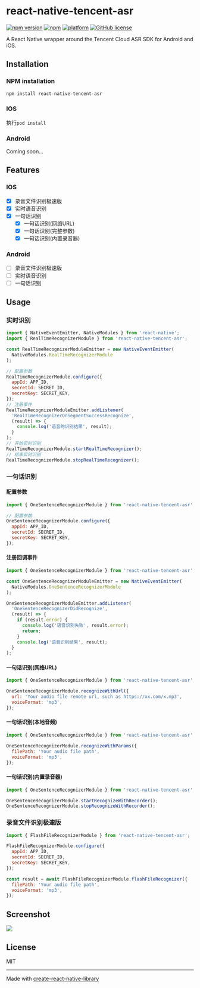 # react-native-tencent-asr

[![npm version](https://img.shields.io/npm/v/react-native-tencent-asr.svg?style=flat)](https://www.npmjs.com/package/react-native-tencent-asr)
[![npm](https://img.shields.io/npm/dm/react-native-tencent-asr.svg)](https://www.npmjs.com/package/react-native-tencent-asr)
[![platform](https://img.shields.io/badge/platform-iOS%2FAndroid-lightgrey.svg?style=flat)](https://github.com/narol1024/react-native-tencent-asr)
[![GitHub license](https://img.shields.io/github/license/mashape/apistatus.svg?style=flat)](https://github.com/narol1024/react-native-tencent-asr/blob/main/LICENSE)

A React Native wrapper around the Tencent Cloud ASR SDK for Android and iOS.

## Installation

### NPM installation

```sh
npm install react-native-tencent-asr
```

### IOS

执行`pod install`

### Android

Coming soon...

## Features

### IOS

- [x] 录音文件识别极速版
- [x] 实时语音识别
- [x] 一句话识别
  - [x] 一句话识别(网络URL)
  - [x] 一句话识别(完整参数)
  - [x] 一句话识别(内置录音器)

### Android

- [ ] 录音文件识别极速版
- [ ] 实时语音识别
- [ ] 一句话识别

## Usage

### 实时识别

```javascript
import { NativeEventEmitter, NativeModules } from 'react-native';
import { RealTimeRecognizerModule } from 'react-native-tencent-asr';

const RealTimeRecognizerModuleEmitter = new NativeEventEmitter(
  NativeModules.RealTimeRecognizerModule
);

// 配置参数
RealTimeRecognizerModule.configure({
  appId: APP_ID,
  secretId: SECRET_ID,
  secretKey: SECRET_KEY,
});
// 注册事件
RealTimeRecognizerModuleEmitter.addListener(
  'RealTimeRecognizerOnSegmentSuccessRecognize',
  (result) => {
    console.log('语音的识别结果', result);
  }
);
// 开始实时识别
RealTimeRecognizerModule.startRealTimeRecognizer();
// 结束实时识别
RealTimeRecognizerModule.stopRealTimeRecognizer();
```

### 一句话识别

#### 配置参数

```javascript
import { OneSentenceRecognizerModule } from 'react-native-tencent-asr';

// 配置参数
OneSentenceRecognizerModule.configure({
  appId: APP_ID,
  secretId: SECRET_ID,
  secretKey: SECRET_KEY,
});
```

#### 注册回调事件

```javascript
import { OneSentenceRecognizerModule } from 'react-native-tencent-asr';

const OneSentenceRecognizerModuleEmitter = new NativeEventEmitter(
  NativeModules.OneSentenceRecognizerModule
);

OneSentenceRecognizerModuleEmitter.addListener(
  'OneSentenceRecognizerDidRecognize',
  (result) => {
    if (result.error) {
      console.log('语音识别失败', result.error);
      return;
    }
    console.log('语音识别结果', result);
  }
);
```

#### 一句话识别(网络URL)

```javascript
import { OneSentenceRecognizerModule } from 'react-native-tencent-asr';

OneSentenceRecognizerModule.recognizeWithUrl({
  url: 'Your audio file remote url, such as https://xx.com/x.mp3',
  voiceFormat: 'mp3',
});
```

#### 一句话识别(本地音频)

```javascript
import { OneSentenceRecognizerModule } from 'react-native-tencent-asr';

OneSentenceRecognizerModule.recognizeWithParams({
  filePath: 'Your audio file path',
  voiceFormat: 'mp3',
});
```

#### 一句话识别(内置录音器)

```javascript
import { OneSentenceRecognizerModule } from 'react-native-tencent-asr';

OneSentenceRecognizerModule.startRecognizeWithRecorder();
OneSentenceRecognizerModule.stopRecognizeWithRecorder();
```

### 录音文件识别极速版

```javascript
import { FlashFileRecognizerModule } from 'react-native-tencent-asr';

FlashFileRecognizerModule.configure({
  appId: APP_ID,
  secretId: SECRET_ID,
  secretKey: SECRET_KEY,
});

const result = await FlashFileRecognizerModule.flashFileRecognizer({
  filePath: 'Your audio file path',
  voiceFormat: 'mp3',
});
```

## Screenshot

![](https://narol-blog.oss-cn-beijing.aliyuncs.com/blog-img/202405021925507.png)

## License

MIT

---

Made with [create-react-native-library](https://github.com/callstack/react-native-builder-bob)
